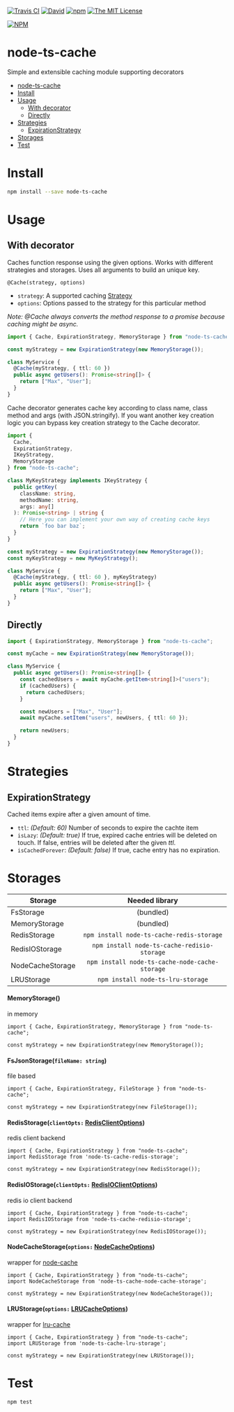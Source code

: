 [![Travis CI](https://img.shields.io/travis/havsar/node-ts-cache.svg)](https://travis-ci.org/havsar/node-ts-cache)
[![David](https://img.shields.io/david/havsar/node-ts-cache.svg)](https://david-dm.org/havsar/node-ts-cache)
[![npm](https://img.shields.io/npm/v/node-ts-cache.svg)](https://www.npmjs.org/package/node-ts-cache)
[![The MIT License](https://img.shields.io/npm/l/node-ts-cache.svg)](http://opensource.org/licenses/MIT)

[![NPM](https://nodei.co/npm/node-ts-cache.png?downloads=true&downloadRank=true&stars=true)](https://nodei.co/npm/node-ts-cache/)

# node-ts-cache

Simple and extensible caching module supporting decorators

<!-- TOC depthTo:2 -->

- [node-ts-cache](#node-ts-cache)
- [Install](#install)
- [Usage](#usage)
  - [With decorator](#with-decorator)
  - [Directly](#directly)
- [Strategies](#strategies)
  - [ExpirationStrategy](#expirationstrategy)
- [Storages](#storages)
- [Test](#test)

<!-- /TOC -->

# Install

```bash
npm install --save node-ts-cache
```

# Usage

## With decorator

Caches function response using the given options. Works with different strategies and storages. Uses all arguments to build an unique key.

`@Cache(strategy, options)`

- `strategy`: A supported caching [Strategy](#strategies)
- `options`: Options passed to the strategy for this particular method

_Note: @Cache always converts the method response to a promise because caching might be async._

```ts
import { Cache, ExpirationStrategy, MemoryStorage } from "node-ts-cache";

const myStrategy = new ExpirationStrategy(new MemoryStorage());

class MyService {
  @Cache(myStrategy, { ttl: 60 })
  public async getUsers(): Promise<string[]> {
    return ["Max", "User"];
  }
}
```

Cache decorator generates cache key according to class name, class method and args (with JSON.stringify).
If you want another key creation logic you can bypass key creation strategy to the Cache decorator.

```ts
import {
  Cache,
  ExpirationStrategy,
  IKeyStrategy,
  MemoryStorage
} from "node-ts-cache";

class MyKeyStrategy implements IKeyStrategy {
  public getKey(
    className: string,
    methodName: string,
    args: any[]
  ): Promise<string> | string {
    // Here you can implement your own way of creating cache keys
    return `foo bar baz`;
  }
}

const myStrategy = new ExpirationStrategy(new MemoryStorage());
const myKeyStrategy = new MyKeyStrategy();

class MyService {
  @Cache(myStrategy, { ttl: 60 }, myKeyStrategy)
  public async getUsers(): Promise<string[]> {
    return ["Max", "User"];
  }
}
```

## Directly

```ts
import { ExpirationStrategy, MemoryStorage } from "node-ts-cache";

const myCache = new ExpirationStrategy(new MemoryStorage());

class MyService {
  public async getUsers(): Promise<string[]> {
    const cachedUsers = await myCache.getItem<string[]>("users");
    if (cachedUsers) {
      return cachedUsers;
    }

    const newUsers = ["Max", "User"];
    await myCache.setItem("users", newUsers, { ttl: 60 });

    return newUsers;
  }
}
```

# Strategies

## ExpirationStrategy

Cached items expire after a given amount of time.

- `ttl`: _(Default: 60)_ Number of seconds to expire the cachte item
- `isLazy`: _(Default: true)_ If true, expired cache entries will be deleted on touch. If false, entries will be deleted after the given _ttl_.
- `isCachedForever`: _(Default: false)_ If true, cache entry has no expiration.

# Storages

| Storage          |                 Needed library                 |
| ---------------- | :--------------------------------------------: |
| FsStorage        |                   (bundled)                    |
| MemoryStorage    |                   (bundled)                    |
| RedisStorage     |   `npm install node-ts-cache-redis-storage`    |
| RedisIOStorage   |  `npm install node-ts-cache-redisio-storage`   |
| NodeCacheStorage | `npm install node-ts-cache-node-cache-storage` |
| LRUStorage       |       `npm install node-ts-lru-storage`        |

#### MemoryStorage()

in memory

```
import { Cache, ExpirationStrategy, MemoryStorage } from "node-ts-cache";

const myStrategy = new ExpirationStrategy(new MemoryStorage());
```

#### FsJsonStorage(`fileName: string`)

file based

```
import { Cache, ExpirationStrategy, FileStorage } from "node-ts-cache";

const myStrategy = new ExpirationStrategy(new FileStorage());
```

#### RedisStorage(`clientOpts:` [RedisClientOptions](https://github.com/NodeRedis/node_redis#options-object-properties))

redis client backend

```
import { Cache, ExpirationStrategy } from "node-ts-cache";
import RedisStorage from 'node-ts-cache-redis-storage';

const myStrategy = new ExpirationStrategy(new RedisStorage());
```

#### RedisIOStorage(`clientOpts:` [RedisIOClientOptions](https://github.com/NodeRedis/node_redis#options-object-properties))

redis io client backend

```
import { Cache, ExpirationStrategy } from "node-ts-cache";
import RedisIOStorage from 'node-ts-cache-redisio-storage';

const myStrategy = new ExpirationStrategy(new RedisIOStorage());
```

#### NodeCacheStorage(`options:` [NodeCacheOptions](https://www.npmjs.com/package/node-cache#options))

wrapper for [node-cache](https://www.npmjs.com/package/node-cache)

```
import { Cache, ExpirationStrategy } from "node-ts-cache";
import NodeCacheStorage from 'node-ts-cache-node-cache-storage';

const myStrategy = new ExpirationStrategy(new NodeCacheStorage());
```

#### LRUStorage(`options:` [LRUCacheOptions](https://www.npmjs.com/package/lru-cache#options))

wrapper for [lru-cache](https://www.npmjs.com/package/lru-cache)

```
import { Cache, ExpirationStrategy } from "node-ts-cache";
import LRUStorage from 'node-ts-cache-lru-storage';

const myStrategy = new ExpirationStrategy(new LRUStorage());
```

# Test

```bash
npm test
```
